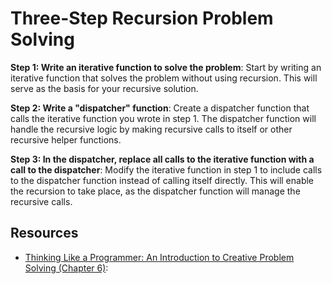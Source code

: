 # Three-Step Recursion Problem Solving

**Step 1: Write an iterative function to solve the problem**: Start by writing an iterative function that solves the problem without using recursion. This will serve as the basis for your recursive solution.

**Step 2: Write a "dispatcher" function**: Create a dispatcher function that calls the iterative function you wrote in step 1. The dispatcher function will handle the recursive logic by making recursive calls to itself or other recursive helper functions.

**Step 3: In the dispatcher, replace all calls to the iterative function with a call to the dispatcher**: Modify the iterative function in step 1 to include calls to the dispatcher function instead of calling itself directly. This will enable the recursion to take place, as the dispatcher function will manage the recursive calls.


## Resources 
- [Thinking Like a Programmer: An Introduction to Creative Problem Solving (Chapter 6)][1]: 



[1]: https://nostarch.com/download/samples/TLAP_ch6.pdf
